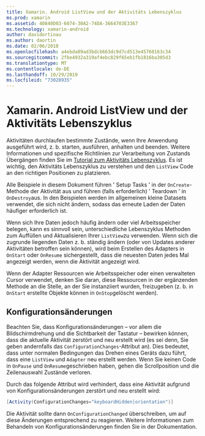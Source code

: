 ```yaml
---
title: Xamarin. Android ListView und der Aktivitäts Lebenszyklus
ms.prod: xamarin
ms.assetid: 40840D03-6074-30A2-74DA-3664703E3367
ms.technology: xamarin-android
author: davidortinau
ms.author: daortin
ms.date: 02/06/2018
ms.openlocfilehash: a4ebda89ad3bdcb663dc9d7cd513e45760163c34
ms.sourcegitcommit: 2fbe4932a319af4ebc829f65eb1fb1816ba305d3
ms.translationtype: MT
ms.contentlocale: de-DE
ms.lasthandoff: 10/29/2019
ms.locfileid: "73028935"
---
```

# <a name="xamarinandroid-listview-and-the-activity-lifecycle"></a>Xamarin. Android ListView und der Aktivitäts Lebenszyklus

Aktivitäten durchlaufen bestimmte Zustände, wenn Ihre Anwendung ausgeführt wird, z. b. starten, ausführen, anhalten und beenden. Weitere Informationen und spezifische Richtlinien zur Verarbeitung von Zustands Übergängen finden Sie im [Tutorial zum Aktivitäts Lebenszyklus](~/android/app-fundamentals/activity-lifecycle/index.md).
Es ist wichtig, den Aktivitäts Lebenszyklus zu verstehen und den `ListView` Code an den richtigen Positionen zu platzieren.

Alle Beispiele in diesem Dokument führen ' Setup Tasks ' in der `OnCreate`-Methode der Aktivität aus und führen (falls erforderlich) ' Teardown ' in `OnDestroy`aus. In den Beispielen werden im allgemeinen kleine Datasets verwendet, die sich nicht ändern, sodass das erneute Laden der Daten häufiger erforderlich ist.

Wenn sich Ihre Daten jedoch häufig ändern oder viel Arbeitsspeicher belegen, kann es sinnvoll sein, unterschiedliche Lebenszyklus Methoden zum Auffüllen und Aktualisieren Ihrer `ListView`zu verwenden. Wenn sich die zugrunde liegenden Daten z. b. ständig ändern (oder von Updates anderer Aktivitäten betroffen sein können), wird beim Erstellen des Adapters in `OnStart` oder `OnResume` sichergestellt, dass die neuesten Daten jedes Mal angezeigt werden, wenn die Aktivität angezeigt wird.

Wenn der Adapter Ressourcen wie Arbeitsspeicher oder einen verwalteten Cursor verwendet, denken Sie daran, diese Ressourcen in der ergänzenden Methode an die Stelle, an der Sie instanziiert wurden, freizugeben (z. b. in `OnStart` erstellte Objekte können in `OnStop`gelöscht werden).

## <a name="configuration-changes"></a>Konfigurationsänderungen

Beachten Sie, dass Konfigurationsänderungen &ndash; vor allem die Bildschirmdrehung und die Sichtbarkeit der Tastatur &ndash; bewirken können, dass die aktuelle Aktivität zerstört und neu erstellt wird (es sei denn, Sie geben andernfalls das `ConfigurationChanges`-Attribut an). Dies bedeutet, dass unter normalen Bedingungen das Drehen eines Geräts dazu führt, dass eine `ListView` und `Adapter` neu erstellt werden. Wenn Sie keinen Code in `OnPause` und `OnResume`geschrieben haben, gehen die Scrollposition und die Zeilenauswahl Zustände verloren.

Durch das folgende Attribut wird verhindert, dass eine Aktivität aufgrund von Konfigurationsänderungen zerstört und neu erstellt wird:

```csharp
[Activity(ConfigurationChanges="keyboardHidden|orientation")]
```

Die Aktivität sollte dann `OnConfigurationChanged` überschreiben, um auf diese Änderungen entsprechend zu reagieren. Weitere Informationen zum Behandeln von Konfigurationsänderungen finden Sie in der Dokumentation.
